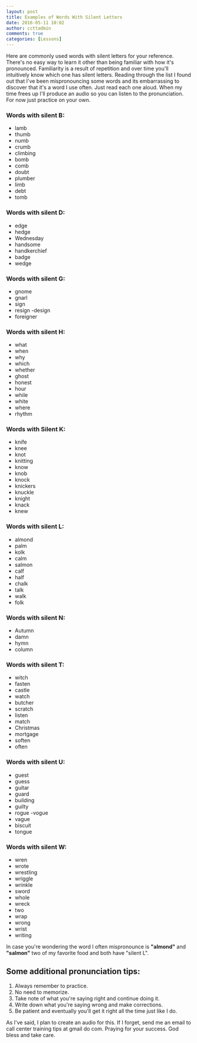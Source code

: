 ```yaml
---
layout: post
title: Examples of Words With Silent Letters
date: 2016-05-11 10:02
author: ccttadmin
comments: true
categories: [Lessons]
---
```

Here are commonly used words with silent letters for your reference. There's no easy way to learn it other than being familiar with how it's pronounced. Familiarity is a result of repetition and over time you'll intuitively know which one has silent letters. Reading through the list I found out that I've been mispronouncing some words and its embarrassing to discover that it's a word I use often. Just read each one aloud. When my time frees up I'll produce an audio so you can listen to the pronunciation. For now just practice on your own.

<h3>Words with silent B:</h3>

<ul>
<li>lamb</li>
<li>thumb</li>
<li>numb</li>
<li>crumb</li>
<li>climbing</li>
<li>bomb</li>
<li>comb</li>
<li>doubt</li>
<li>plumber</li>
<li>limb</li>
<li>debt</li>
<li>tomb</li>
</ul>

<h3>Words with silent D:</h3>

<ul>
<li>edge</li>
<li>hedge</li>
<li>Wednesday</li>
<li>handsome</li>
<li>handkerchief</li>
<li>badge</li>
<li>wedge</li>
</ul>

<h3>Words with silent G:</h3>

<ul>
<li>gnome</li>
<li>gnarl</li>
<li>sign</li>
<li>resign
-design</li>
<li>foreigner</li>
</ul>

<h3>Words with silent H:</h3>

<ul>
<li>what</li>
<li>when</li>
<li>why</li>
<li>which</li>
<li>whether</li>
<li>ghost</li>
<li>honest</li>
<li>hour</li>
<li>while</li>
<li>white</li>
<li>where</li>
<li>rhythm</li>
</ul>

<h3>Words with Silent K:</h3>

<ul>
<li>knife</li>
<li>knee</li>
<li>knot</li>
<li>knitting</li>
<li>know</li>
<li>knob</li>
<li>knock</li>
<li>knickers</li>
<li>knuckle</li>
<li>knight</li>
<li>knack</li>
<li>knew</li>
</ul>

<h3>Words with silent L:</h3>

<ul>
<li>almond</li>
<li>palm</li>
<li>kolk</li>
<li>calm</li>
<li>salmon</li>
<li>calf</li>
<li>half</li>
<li>chalk</li>
<li>talk</li>
<li>walk</li>
<li>folk</li>
</ul>

<h3>Words with silent N:</h3>

<ul>
<li>Autumn</li>
<li>damn</li>
<li>hymn</li>
<li>column</li>
</ul>

<h3>Words with silent T:</h3>

<ul>
<li>witch</li>
<li>fasten</li>
<li>castle</li>
<li>watch</li>
<li>butcher</li>
<li>scratch</li>
<li>listen</li>
<li>match</li>
<li>Christmas</li>
<li>mortgage</li>
<li>soften</li>
<li>often</li>
</ul>

<h3>Words with silent U:</h3>

<ul>
<li>guest</li>
<li>guess</li>
<li>guitar</li>
<li>guard</li>
<li>building</li>
<li>guilty</li>
<li>rogue
-vogue</li>
<li>vague</li>
<li>biscuit</li>
<li>tongue</li>
</ul>

<h3>Words with silent W:</h3>

<ul>
<li>wren</li>
<li>wrote</li>
<li>wrestling</li>
<li>wriggle</li>
<li>wrinkle</li>
<li>sword</li>
<li>whole</li>
<li>wreck</li>
<li>two</li>
<li>wrap</li>
<li>wrong</li>
<li>wrist</li>
<li>writing</li>
</ul>

In case you're wondering the word I often mispronounce is <strong>"almond"</strong> and <strong>"salmon"</strong> two of my favorite food and both have "silent L".

<h2>Some additional pronunciation tips:</h2>

<ol>
<li>Always remember to practice.</li>
<li>No need to memorize.</li>
<li>Take note of what you're saying right and continue doing it.</li>
<li>Write down what you're saying wrong and make corrections.</li>
<li>Be patient and eventually you'll get it right all the time just like I do.</li>
</ol>

As I've said, I plan to create an audio for this. If I forget, send me an email to call center training tips at gmail do com. Praying for your success. God bless and take care.
